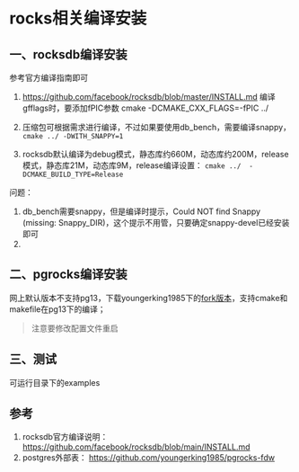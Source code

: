 # rocks相关编译安装
## 一、rocksdb编译安装
参考官方编译指南即可
1. https://github.com/facebook/rocksdb/blob/master/INSTALL.md
编译gfflags时，要添加fPIC参数
cmake -DCMAKE_CXX_FLAGS=-fPIC ../

2. 压缩包可根据需求进行编译，不过如果要使用db_bench，需要编译snappy，
``` cmake ../ -DWITH_SNAPPY=1 ``` 

3. rocksdb默认编译为debug模式，静态库约660M，动态库约200M，release模式，静态库21M，动态库9M，release编译设置：
``` cmake ../  -DCMAKE_BUILD_TYPE=Release ```

问题：
1. db_bench需要snappy，但是编译时提示，Could NOT find Snappy (missing: Snappy_DIR)，这个提示不用管，只要确定snappy-devel已经安装即可
2. 


## 二、pgrocks编译安装
网上默认版本不支持pg13，下载youngerking1985下的[fork版本](https://github.com/youngerking1985/pgrocks-fdw)，支持cmake和makefile在pg13下的编译；
> 注意要修改配置文件重启

## 三、测试
可运行目录下的examples

## 参考
1. rocksdb官方编译说明： https://github.com/facebook/rocksdb/blob/main/INSTALL.md
2. postgres外部表： https://github.com/youngerking1985/pgrocks-fdw

